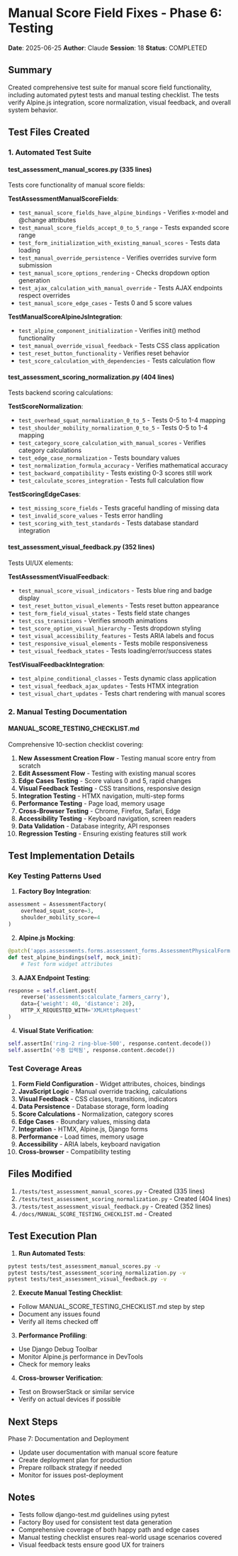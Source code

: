 # Manual Score Field Fixes - Phase 6: Testing

**Date**: 2025-06-25
**Author**: Claude
**Session**: 18
**Status**: COMPLETED

## Summary

Created comprehensive test suite for manual score field functionality, including automated pytest tests and manual testing checklist. The tests verify Alpine.js integration, score normalization, visual feedback, and overall system behavior.

## Test Files Created

### 1. Automated Test Suite

#### test_assessment_manual_scores.py (335 lines)
Tests core functionality of manual score fields:

**TestAssessmentManualScoreFields**:
- `test_manual_score_fields_have_alpine_bindings` - Verifies x-model and @change attributes
- `test_manual_score_fields_accept_0_to_5_range` - Tests expanded score range
- `test_form_initialization_with_existing_manual_scores` - Tests data loading
- `test_manual_override_persistence` - Verifies overrides survive form submission
- `test_manual_score_options_rendering` - Checks dropdown option generation
- `test_ajax_calculation_with_manual_override` - Tests AJAX endpoints respect overrides
- `test_manual_score_edge_cases` - Tests 0 and 5 score values

**TestManualScoreAlpineJsIntegration**:
- `test_alpine_component_initialization` - Verifies init() method functionality
- `test_manual_override_visual_feedback` - Tests CSS class application
- `test_reset_button_functionality` - Verifies reset behavior
- `test_score_calculation_with_dependencies` - Tests calculation flow

#### test_assessment_scoring_normalization.py (404 lines)
Tests backend scoring calculations:

**TestScoreNormalization**:
- `test_overhead_squat_normalization_0_to_5` - Tests 0-5 to 1-4 mapping
- `test_shoulder_mobility_normalization_0_to_5` - Tests 0-5 to 1-4 mapping
- `test_category_score_calculation_with_manual_scores` - Verifies category calculations
- `test_edge_case_normalization` - Tests boundary values
- `test_normalization_formula_accuracy` - Verifies mathematical accuracy
- `test_backward_compatibility` - Tests existing 0-3 scores still work
- `test_calculate_scores_integration` - Tests full calculation flow

**TestScoringEdgeCases**:
- `test_missing_score_fields` - Tests graceful handling of missing data
- `test_invalid_score_values` - Tests error handling
- `test_scoring_with_test_standards` - Tests database standard integration

#### test_assessment_visual_feedback.py (352 lines)
Tests UI/UX elements:

**TestAssessmentVisualFeedback**:
- `test_manual_score_visual_indicators` - Tests blue ring and badge display
- `test_reset_button_visual_elements` - Tests reset button appearance
- `test_form_field_visual_states` - Tests field state changes
- `test_css_transitions` - Verifies smooth animations
- `test_score_option_visual_hierarchy` - Tests dropdown styling
- `test_visual_accessibility_features` - Tests ARIA labels and focus
- `test_responsive_visual_elements` - Tests mobile responsiveness
- `test_visual_feedback_states` - Tests loading/error/success states

**TestVisualFeedbackIntegration**:
- `test_alpine_conditional_classes` - Tests dynamic class application
- `test_visual_feedback_ajax_updates` - Tests HTMX integration
- `test_visual_chart_updates` - Tests chart rendering with manual scores

### 2. Manual Testing Documentation

#### MANUAL_SCORE_TESTING_CHECKLIST.md
Comprehensive 10-section checklist covering:

1. **New Assessment Creation Flow** - Testing manual score entry from scratch
2. **Edit Assessment Flow** - Testing with existing manual scores
3. **Edge Cases Testing** - Score values 0 and 5, rapid changes
4. **Visual Feedback Testing** - CSS transitions, responsive design
5. **Integration Testing** - HTMX navigation, multi-step forms
6. **Performance Testing** - Page load, memory usage
7. **Cross-Browser Testing** - Chrome, Firefox, Safari, Edge
8. **Accessibility Testing** - Keyboard navigation, screen readers
9. **Data Validation** - Database integrity, API responses
10. **Regression Testing** - Ensuring existing features still work

## Test Implementation Details

### Key Testing Patterns Used

1. **Factory Boy Integration**:
```python
assessment = AssessmentFactory(
    overhead_squat_score=3,
    shoulder_mobility_score=4
)
```

2. **Alpine.js Mocking**:
```python
@patch('apps.assessments.forms.assessment_forms.AssessmentPhysicalForm.__init__')
def test_alpine_bindings(self, mock_init):
    # Test form widget attributes
```

3. **AJAX Endpoint Testing**:
```python
response = self.client.post(
    reverse('assessments:calculate_farmers_carry'),
    data={'weight': 40, 'distance': 20},
    HTTP_X_REQUESTED_WITH='XMLHttpRequest'
)
```

4. **Visual State Verification**:
```python
self.assertIn('ring-2 ring-blue-500', response.content.decode())
self.assertIn('수동 입력됨', response.content.decode())
```

### Test Coverage Areas

1. **Form Field Configuration** - Widget attributes, choices, bindings
2. **JavaScript Logic** - Manual override tracking, calculations
3. **Visual Feedback** - CSS classes, transitions, indicators
4. **Data Persistence** - Database storage, form loading
5. **Score Calculations** - Normalization, category scores
6. **Edge Cases** - Boundary values, missing data
7. **Integration** - HTMX, Alpine.js, Django forms
8. **Performance** - Load times, memory usage
9. **Accessibility** - ARIA labels, keyboard navigation
10. **Cross-browser** - Compatibility testing

## Files Modified

1. `/tests/test_assessment_manual_scores.py` - Created (335 lines)
2. `/tests/test_assessment_scoring_normalization.py` - Created (404 lines)
3. `/tests/test_assessment_visual_feedback.py` - Created (352 lines)
4. `/docs/MANUAL_SCORE_TESTING_CHECKLIST.md` - Created

## Test Execution Plan

1. **Run Automated Tests**:
```bash
pytest tests/test_assessment_manual_scores.py -v
pytest tests/test_assessment_scoring_normalization.py -v
pytest tests/test_assessment_visual_feedback.py -v
```

2. **Execute Manual Testing Checklist**:
- Follow MANUAL_SCORE_TESTING_CHECKLIST.md step by step
- Document any issues found
- Verify all items checked off

3. **Performance Profiling**:
- Use Django Debug Toolbar
- Monitor Alpine.js performance in DevTools
- Check for memory leaks

4. **Cross-browser Verification**:
- Test on BrowserStack or similar service
- Verify on actual devices if possible

## Next Steps

Phase 7: Documentation and Deployment
- Update user documentation with manual score feature
- Create deployment plan for production
- Prepare rollback strategy if needed
- Monitor for issues post-deployment

## Notes

- Tests follow django-test.md guidelines using pytest
- Factory Boy used for consistent test data generation
- Comprehensive coverage of both happy path and edge cases
- Manual testing checklist ensures real-world usage scenarios covered
- Visual feedback tests ensure good UX for trainers